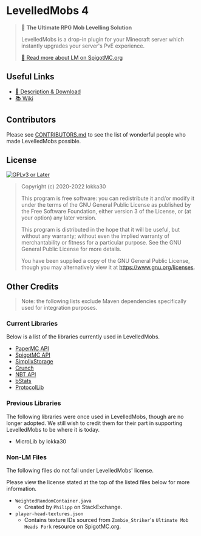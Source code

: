 # LevelledMobs 4

> 🧟 **The Ultimate RPG Mob Levelling Solution**
>
> LevelledMobs is a drop-in plugin for your Minecraft server which instantly upgrades your server's PvE experience.
>
> [🔗 Read more about LM on SpigotMC.org](https://www.spigotmc.org/resources/levelledmobs.74304/)

## Useful Links

* [📜 Description & Download](https://www.spigotmc.org/resources/levelledmobs.74304/)
* [📚 Wiki](https://www.github.com/lokka30/LevelledMobs/wiki/)

## Contributors

Please see [CONTRIBUTORS.md](CONTRIBUTORS.md) to see the list of wonderful people who made
LevelledMobs possible.

## License

[![GPLv3 or Later](https://www.gnu.org/graphics/gplv3-or-later.png)](https://www.gnu.org/licenses/gpl-3.0.en.html)

> Copyright (c) 2020-2022 lokka30
>
> This program is free software: you can redistribute it and/or modify
> it under the terms of the GNU General Public License as published by
> the Free Software Foundation, either version 3 of the License, or
> (at your option) any later version.
>
> This program is distributed in the hope that it will be useful,
> but without any warranty; without even the implied warranty of
> merchantability or fitness for a particular purpose. See the
> GNU General Public License for more details.
>
> You have been supplied a copy of the GNU General Public License,
> though you may alternatively view it at <https://www.gnu.org/licenses>.

## Other Credits

> Note: the following lists exclude Maven dependencies specifically used for integration purposes.

### Current Libraries

Below is a list of the libraries currently used in LevelledMobs.

* [PaperMC API](https://papermc.io/)
* [SpigotMC API](https://www.spigotmc.org/)
* [SimplixStorage](https://www.spigotmc.org/resources/simplixstorage-awesome-library-to-store-data-in-a-better-way.67286/)
* [Crunch](https://github.com/Redempt/Crunch)
* [NBT API](https://www.spigotmc.org/resources/nbt-api.7939/)
* [bStats](https://bstats.org/)
* [ProtocolLib](https://www.spigotmc.org/resources/protocollib.1997/)

### Previous Libraries

The following libraries were once used in LevelledMobs, though are no longer adopted. We still wish
to credit them for their part in supporting LevelledMobs to be where it is today.

* MicroLib by lokka30

### Non-LM Files

The following files do not fall under LevelledMobs' license.

Please view the license stated at the top of the listed files below for more information.

* `WeightedRandomContainer.java`
    * Created by `Philipp` on StackExchange.
* `player-head-textures.json`
    * Contains texture IDs sourced from `Zombie_Striker`'s `Ultimate Mob Heads Fork` resource on
      SpigotMC.org.
